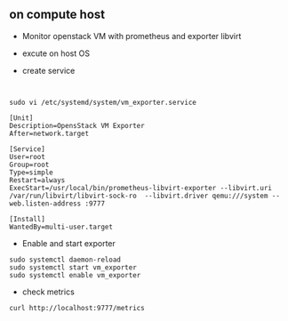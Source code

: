 
## on compute host
- Monitor openstack VM with prometheus and exporter libvirt


- excute on host OS

- create service 
```


sudo vi /etc/systemd/system/vm_exporter.service

[Unit]
Description=OpensStack VM Exporter
After=network.target

[Service]
User=root
Group=root
Type=simple
Restart=always
ExecStart=/usr/local/bin/prometheus-libvirt-exporter --libvirt.uri /var/run/libvirt/libvirt-sock-ro  --libvirt.driver qemu:///system --web.listen-address :9777

[Install]
WantedBy=multi-user.target
```

- Enable and start exporter
```
sudo systemctl daemon-reload
sudo systemctl start vm_exporter
sudo systemctl enable vm_exporter

```

- check metrics
```
curl http://localhost:9777/metrics
```